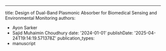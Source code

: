 ---
title: Design of Dual-Band Plasmonic Absorber for Biomedical Sensing and Environmental
  Monitoring
authors:
- Ayon Sarker
- Sajid Muhaimin Choudhury
date: '2024-01-01'
publishDate: '2025-04-24T19:14:19.571378Z'
publication_types:
- manuscript
